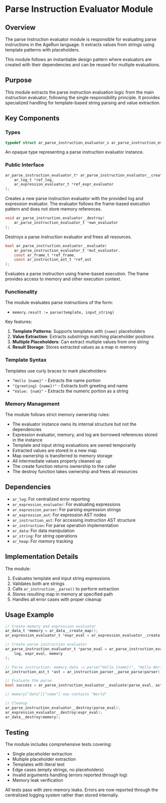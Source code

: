 # Parse Instruction Evaluator Module

## Overview

The parse instruction evaluator module is responsible for evaluating parse instructions in the AgeRun language. It extracts values from strings using template patterns with placeholders.

This module follows an instantiable design pattern where evaluators are created with their dependencies and can be reused for multiple evaluations.

## Purpose

This module extracts the parse instruction evaluation logic from the main instruction evaluator, following the single responsibility principle. It provides specialized handling for template-based string parsing and value extraction.

## Key Components

### Types

```c
typedef struct ar_parse_instruction_evaluator_s ar_parse_instruction_evaluator_t;
```

An opaque type representing a parse instruction evaluator instance.

### Public Interface

```c
ar_parse_instruction_evaluator_t* ar_parse_instruction_evaluator__create(
    ar_log_t *ref_log,
    ar_expression_evaluator_t *ref_expr_evaluator
);
```
Creates a new parse instruction evaluator with the provided log and expression evaluator. The evaluator follows the frame-based execution pattern and does not store memory references.

```c
void ar_parse_instruction_evaluator__destroy(
    ar_parse_instruction_evaluator_t *own_evaluator
);
```
Destroys a parse instruction evaluator and frees all resources.

```c
bool ar_parse_instruction_evaluator__evaluate(
    ar_parse_instruction_evaluator_t *mut_evaluator,
    const ar_frame_t *ref_frame,
    const ar_instruction_ast_t *ref_ast
);
```
Evaluates a parse instruction using frame-based execution. The frame provides access to memory and other execution context.


### Functionality

The module evaluates parse instructions of the form:
- `memory.result := parse(template, input_string)`

Key features:
1. **Template Patterns**: Supports templates with `{name}` placeholders
2. **Value Extraction**: Extracts substrings matching placeholder positions
3. **Multiple Placeholders**: Can extract multiple values from one string
4. **Result Storage**: Stores extracted values as a map in memory

### Template Syntax

Templates use curly braces to mark placeholders:
- `"Hello {name}"` - Extracts the name portion
- `"{greeting} {name}!"` - Extracts both greeting and name
- `"Value: {num}"` - Extracts the numeric portion as a string

### Memory Management

The module follows strict memory ownership rules:
- The evaluator instance owns its internal structure but not the dependencies
- Expression evaluator, memory, and log are borrowed references stored in the instance
- Template and input string evaluations are owned temporarily
- Extracted values are stored in a new map
- Map ownership is transferred to memory storage
- All intermediate values properly cleaned up
- The create function returns ownership to the caller
- The destroy function takes ownership and frees all resources

## Dependencies

- `ar_log`: For centralized error reporting
- `ar_expression_evaluator`: For evaluating expressions
- `ar_expression_parser`: For parsing expression strings
- `ar_expression_ast`: For expression AST nodes
- `ar_instruction_ast`: For accessing instruction AST structure
- `ar_instruction`: For parse operation implementation
- `ar_data`: For data manipulation
- `ar_string`: For string operations
- `ar_heap`: For memory tracking

## Implementation Details

The module:
1. Evaluates template and input string expressions
2. Validates both are strings
3. Calls `ar_instruction__parse()` to perform extraction
4. Stores resulting map in memory at specified path
5. Handles all error cases with proper cleanup

## Usage Example

```c
// Create memory and expression evaluator
ar_data_t *memory = ar_data__create_map();
ar_expression_evaluator_t *expr_eval = ar_expression_evaluator__create(memory, NULL);

// Create parse instruction evaluator
ar_parse_instruction_evaluator_t *parse_eval = ar_parse_instruction_evaluator__create(
    log, expr_eval, memory
);

// Parse instruction: memory.data := parse("Hello {name}!", "Hello World!")
ar_instruction_ast_t *ast = ar_instruction_parser__parse_parse(parser);

// Evaluate the parse
bool success = ar_parse_instruction_evaluator__evaluate(parse_eval, ast);

// memory["data"]["name"] now contains "World"

// Cleanup
ar_parse_instruction_evaluator__destroy(parse_eval);
ar_expression_evaluator__destroy(expr_eval);
ar_data__destroy(memory);
```

## Testing

The module includes comprehensive tests covering:
- Single placeholder extraction
- Multiple placeholder extraction
- Templates with literal text
- Edge cases (empty strings, no placeholders)
- Invalid arguments handling (errors reported through log)
- Memory leak verification

All tests pass with zero memory leaks. Errors are now reported through the centralized logging system rather than stored internally.